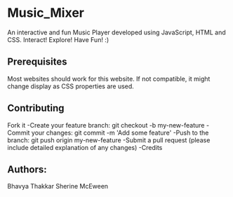 # Music_Mixer

An interactive and fun Music Player developed using JavaScript, HTML and CSS.
Interact!
Explore!
Have Fun! :)

## Prerequisites

Most websites should work for this website.
If not compatible, it might change display as CSS properties are used.

## Contributing
Fork it
-Create your feature branch: git checkout -b my-new-feature
-Commit your changes: git commit -m 'Add some feature'
-Push to the branch: git push origin my-new-feature
-Submit a pull request (please include detailed explanation of any changes)
-Credits

## Authors:
Bhavya Thakkar
Sherine McEween
